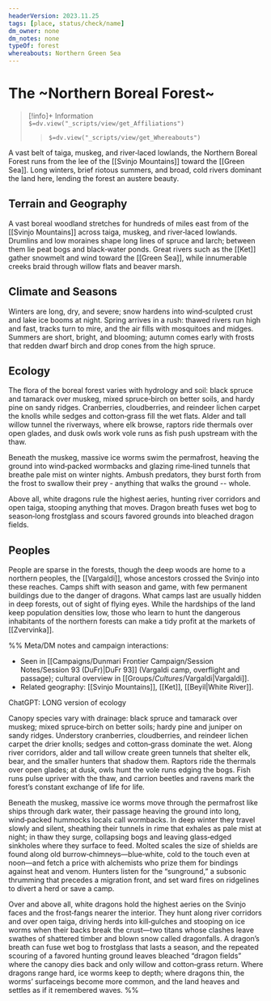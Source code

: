 ```yaml
---
headerVersion: 2023.11.25
tags: [place, status/check/name]
dm_owner: none
dm_notes: none
typeOf: forest
whereabouts: Northern Green Sea
---
```

# The ~Northern Boreal Forest~
>[!info]+ Information  
> `$=dv.view("_scripts/view/get_Affiliations")`  
>> `$=dv.view("_scripts/view/get_Whereabouts")`

A vast belt of taiga, muskeg, and river‑laced lowlands, the Northern Boreal Forest runs from the lee of the [[Svinjo Mountains]] toward the [[Green Sea]]. Long winters, brief riotous summers, and broad, cold rivers dominant the land here, lending the forest an austere beauty.

## Terrain and Geography
A vast boreal woodland stretches for hundreds of miles east from of the [[Svinjo Mountains]] across taiga, muskeg, and river‑laced lowlands. Drumlins and low moraines shape long lines of spruce and larch; between them lie peat bogs and black‑water ponds. Great rivers such as the [[Ket]] gather snowmelt and wind toward the [[Green Sea]], while innumerable creeks braid through willow flats and beaver marsh.

## Climate and Seasons
Winters are long, dry, and severe; snow hardens into wind‑sculpted crust and lake ice booms at night. Spring arrives in a rush: thawed rivers run high and fast, tracks turn to mire, and the air fills with mosquitoes and midges. Summers are short, bright, and blooming; autumn comes early with frosts that redden dwarf birch and drop cones from the high spruce.

## Ecology
The flora of the boreal forest varies with hydrology and soil: black spruce and tamarack over muskeg, mixed spruce‑birch on better soils, and hardy pine on sandy ridges. Cranberries, cloudberries, and reindeer lichen carpet the knolls while sedges and cotton‑grass fill the wet flats. Alder and tall willow tunnel the riverways, where elk browse, raptors ride thermals over open glades, and dusk owls work vole runs as fish push upstream with the thaw. 

Beneath the muskeg, massive ice worms swim the permafrost, heaving the ground into wind‑packed wormbacks and glazing rime‑lined tunnels that breathe pale mist on winter nights. Ambush predators, they burst forth from the frost to swallow their prey - anything that walks the ground -- whole. 

Above all, white dragons rule the highest aeries, hunting river corridors and open taiga,  stooping anything that moves. Dragon breath fuses wet bog to season‑long frostglass and scours favored grounds into bleached dragon fields. 

## Peoples 
People are sparse in the forests, though the deep woods are home to a northern peoples, the [[Vargaldi]], whose ancestors crossed the Svinjo into these reaches. Camps shift with season and game, with few permanent buildings due to the danger of dragons. What camps last are usually hidden in deep forests, out of sight of flying eyes. While the hardships of the land keep population densities low, those who learn to hunt the dangerous inhabitants of the northern forests can make a tidy profit at the markets of [[Zvervinka]]. 

%%
Meta/DM notes and campaign interactions:
- Seen in [[Campaigns/Dunmari Frontier Campaign/Session Notes/Session 93 (DuFr)|DuFr 93]] (Vargaldi camp, overflight and passage); cultural overview in [[Groups/_Cultures_/Vargaldi|Vargaldi]].
- Related geography: [[Svinjo Mountains]], [[Ket]], [[Beyil|White River]].


ChatGPT: LONG version of ecology

Canopy species vary with drainage: black spruce and tamarack over muskeg; mixed spruce‑birch on better soils; hardy pine and juniper on sandy ridges. Understory cranberries, cloudberries, and reindeer lichen carpet the drier knolls; sedges and cotton‑grass dominate the wet. Along river corridors, alder and tall willow create green tunnels that shelter elk, bear, and the smaller hunters that shadow them. Raptors ride the thermals over open glades; at dusk, owls hunt the vole runs edging the bogs. Fish runs pulse upriver with the thaw, and carrion beetles and ravens mark the forest’s constant exchange of life for life.

Beneath the muskeg, massive ice worms move through the permafrost like ships through dark water, their passage heaving the ground into long, wind‑packed hummocks locals call wormbacks. In deep winter they travel slowly and silent, sheathing their tunnels in rime that exhales as pale mist at night; in thaw they surge, collapsing bogs and leaving glass‑edged sinkholes where they surface to feed. Molted scales the size of shields are found along old burrow‑chimneys—blue‑white, cold to the touch even at noon—and fetch a price with alchemists who prize them for bindings against heat and venom. Hunters listen for the “sunground,” a subsonic thrumming that precedes a migration front, and set ward fires on ridgelines to divert a herd or save a camp.

Over and above all, white dragons hold the highest aeries on the Svinjo faces and the frost‑fangs nearer the interior. They hunt along river corridors and over open taiga, driving herds into kill‑gulches and stooping on ice worms when their backs break the crust—two titans whose clashes leave swathes of shattered timber and blown snow called dragonfalls. A dragon’s breath can fuse wet bog to frostglass that lasts a season, and the repeated scouring of a favored hunting ground leaves bleached “dragon fields” where the canopy dies back and only willow and cotton‑grass return. Where dragons range hard, ice worms keep to depth; where dragons thin, the worms’ surfaceings become more common, and the land heaves and settles as if it remembered waves.
%%
